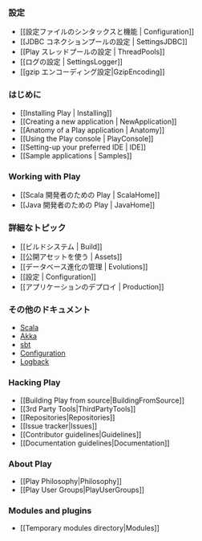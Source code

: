 <!--
### Configuration
-->
### 設定

<!--
- [[Configuration file syntax and features | Configuration]]
- [[Configuring the JDBC connection pool | SettingsJDBC]]
- [[Configuring Play's thread pools | ThreadPools]]
- [[Configuring logging | SettingsLogger]]
- [[Configuring gzip encoding|GzipEncoding]]
-->
- [[設定ファイルのシンタックスと機能 | Configuration]]
- [[JDBC コネクションプールの設定 | SettingsJDBC]]
- [[Play スレッドプールの設定 | ThreadPools]]
- [[ログの設定 | SettingsLogger]]
- [[gzip エンコーディング設定|GzipEncoding]]

<!--
### Getting started
-->
### はじめに

- [[Installing Play | Installing]]
- [[Creating a new application | NewApplication]]
- [[Anatomy of a Play application | Anatomy]]
- [[Using the Play console | PlayConsole]]
- [[Setting-up your preferred IDE | IDE]]
- [[Sample applications | Samples]]

### Working with Play 
<!--
- [[Play for Scala developers | ScalaHome]]
- [[Play for Java developers | JavaHome]]
-->
- [[Scala 開発者のための Play | ScalaHome]]
- [[Java 開発者のための Play | JavaHome]]

<!--
### Detailed topics
-->
### 詳細なトピック

<!--
- [[The Build system | Build]]
- [[Working with public assets | Assets]]
- [[Managing database evolutions | Evolutions]]
- [[Configuration | Configuration]]
- [[Deploying your application | Production]]
-->
- [[ビルドシステム | Build]]
- [[公開アセットを使う | Assets]]
- [[データベース進化の管理 | Evolutions]]
- [[設定 | Configuration]]
- [[アプリケーションのデプロイ | Production]]

<!--
### Additional documentations
-->
### その他のドキュメント

- [Scala](http://docs.scala-lang.org/)
- [Akka](http://akka.io/docs/)
- [sbt](http://www.scala-sbt.org/learn.html)
- [Configuration](https://github.com/typesafehub/config)
- [Logback](http://logback.qos.ch/documentation.html)

### Hacking Play

- [[Building Play from source|BuildingFromSource]]
- [[3rd Party Tools|ThirdPartyTools]]
- [[Repositories|Repositories]]
- [[Issue tracker|Issues]]
- [[Contributor guidelines|Guidelines]]
- [[Documentation guidelines|Documentation]]

### About Play

- [[Play Philosophy|Philosophy]]
- [[Play User Groups|PlayUserGroups]]

### Modules and plugins

- [[Temporary modules directory|Modules]]


